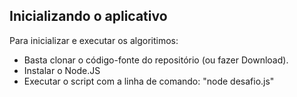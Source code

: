 ## Inicializando o aplicativo 

Para inicializar e executar os algoritimos:

- Basta clonar o código-fonte do repositório (ou fazer Download).
- Instalar o Node.JS
- Executar o script com a linha de comando: "node desafio.js"

